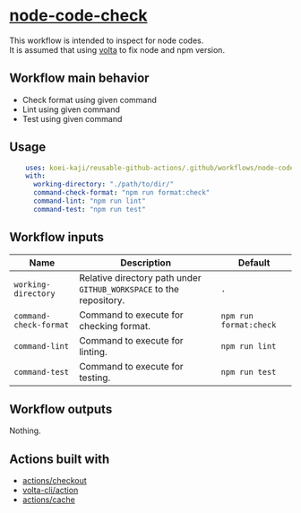 # [node-code-check]

This workflow is intended to inspect for node codes.  
It is assumed that using [volta] to fix node and npm version.

## Workflow main behavior

- Check format using given command
- Lint using given command
- Test using given command

## Usage

```yaml
    uses: koei-kaji/reusable-github-actions/.github/workflows/node-code-check.yaml@{ref}
    with:
      working-directory: "./path/to/dir/"
      command-check-format: "npm run format:check"
      command-lint: "npm run lint"
      command-test: "npm run test"
```

## Workflow inputs

| Name                   | Description                                                         | Default                |
| ---------------------- | ------------------------------------------------------------------- | ---------------------- |
| `working-directory`    | Relative directory path under `GITHUB_WORKSPACE` to the repository. | `.`                    |
| `command-check-format` | Command to execute for checking format.                             | `npm run format:check` |
| `command-lint`         | Command to execute for linting.                                     | `npm run lint`         |
| `command-test`         | Command to execute for testing.                                     | `npm run test`         |

## Workflow outputs

Nothing.  

## Actions built with

- [actions/checkout]
- [volta-cli/action]
- [actions/cache]

[node-code-check]: ../.github/workflows/node-code-check.yaml

[volta]: https://github.com/volta-cli/volta

[actions/checkout]: https://github.com/marketplace/actions/checkout
[volta-cli/action]: https://github.com/marketplace/actions/volta-cli-action
[actions/cache]: https://github.com/marketplace?type=actions&query=cache+
